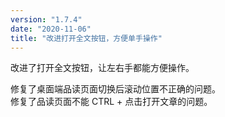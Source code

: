 ```yaml
---
version: "1.7.4"
date: "2020-11-06"
title: "改进打开全文按钮，方便单手操作"
---
```


改进了打开全文按钮，让左右手都能方便操作。

修复了桌面端品读页面切换后滚动位置不正确的问题。  
修复了品读页面不能 CTRL + 点击打开文章的问题。
